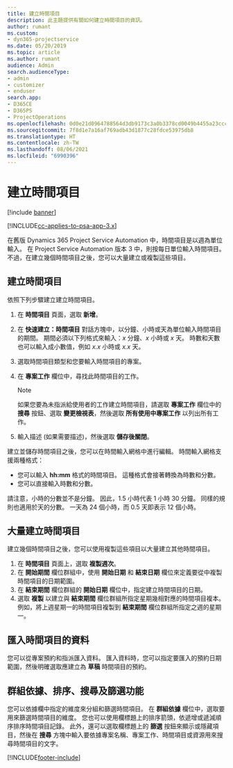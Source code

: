 ```yaml
---
title: 建立時間項目
description: 此主題提供有關如何建立時間項目的資訊。
author: rumant
ms.custom:
- dyn365-projectservice
ms.date: 05/20/2019
ms.topic: article
ms.author: rumant
audience: Admin
search.audienceType:
- admin
- customizer
- enduser
search.app:
- D365CE
- D365PS
- ProjectOperations
ms.openlocfilehash: 0d0e21d0964788564d3db9173c3a0b3378cd0049b4455a23ccc1bccd1c21d9e7
ms.sourcegitcommit: 7f8d1e7a16af769adb43d1877c28fdce53975db8
ms.translationtype: HT
ms.contentlocale: zh-TW
ms.lasthandoff: 08/06/2021
ms.locfileid: "6990396"
---
```

# <a name="create-time-entries"></a>建立時間項目

[!include [banner](../includes/psa-now-project-operations.md)]

[!INCLUDE[cc-applies-to-psa-app-3.x](../includes/cc-applies-to-psa-app-3x.md)]

在舊版 Dynamics 365 Project Service Automation 中，時間項目是以週為單位輸入。 在 Project Service Automation 版本 3 中，則按每日單位輸入時間項目。 不過，在建立幾個時間項目之後，您可以大量建立或複製這些項目。

## <a name="create-a-time-entry"></a>建立時間項目

依照下列步驟建立建立時間項目。

1. 在 **時間項目** 頁面，選取 **新增**。
2. 在 **快速建立：時間項目** 對話方塊中，以分鐘、小時或天為單位輸入時間項目的期間。 期間必須以下列格式來輸入：*x* 分鐘、*x* 小時或 *x* 天。 時數和天數也可以輸入成小數值，例如 *x.x* 小時或 *x.x* 天。
3. 選取時間項目類型和您要輸入時間項目的專案。
4. 在 **專案工作** 欄位中，尋找此時間項目的工作。

    > [!NOTE]
    > 如果您要為未指派給使用者的工作建立時間項目，請選取 **專案工作** 欄位中的 **搜尋** 按鈕、選取 **變更檢視表**，然後選取 **所有使用中專案工作** 以列出所有工作。

5. 輸入描述 (如果需要描述)，然後選取 **儲存後關閉**。

建立並儲存時間項目之後，您可以在時間輸入網格中進行編輯。 時間輸入網格支援兩種格式：

- 您可以輸入 **hh:mm** 格式的時間項目。 這種格式會接著轉換為時數和分數。
- 您可以直接輸入時數和分數。

請注意，小時的分數並不是分鐘。 因此，1.5 小時代表 1 小時 30 分鐘。 同樣的規則也適用於天的分數。 一天為 24 個小時，而 0.5 天即表示 12 個小時。

## <a name="bulk-create-time-entries"></a>大量建立時間項目

建立幾個時間項目之後，您可以使用複製這些項目以大量建立其他時間項目。

1. 在 **時間項目** 頁面上，選取 **複製週次**。
2. 在 **開始期間** 欄位群組中，使用 **開始日期** 和 **結束日期** 欄位來定義要從中複製時間項目的日期範圍。
3. 在 **結束期間** 欄位群組的 **開始日期** 欄位中，指定建立時間項目的日期。
4. 選取 **複製** 以建立與 **結束期間** 欄位群組所指定星期幾相對應的時間項目複本。 例如，將上週星期一的時間項目複製到 **結束期間** 欄位群組所指定之週的星期一。

## <a name="import-data-for-time-entries"></a>匯入時間項目的資料

您可以從專案預約和指派匯入資料。 匯入資料時，您可以指定要匯入的預約日期範圍，然後明確選取應建立為 **草稿** 時間項目的預約。

## <a name="group-by-sort-search-and-filter-capabilities"></a>群組依據、排序、搜尋及篩選功能

您可以依據欄中指定的維度來分組和篩選時間項目。 在 **群組依據** 欄位中，選取要用來篩選時間項目的維度。 您也可以使用欄標題上的排序箭頭，依遞增或遞減順序排序時間項目記錄。 此外，還可以選取欄標題上的 **篩選** 按鈕來顯示或隱藏項目，然後在 **搜尋** 方塊中輸入要依據專案名稱、專案工作、時間項目或資源用來搜尋時間項目的文字。


[!INCLUDE[footer-include](../includes/footer-banner.md)]